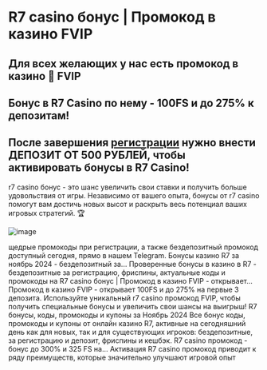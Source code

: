 # R7 casino бонус | Промокод в казино FVIP

## Для всех желающих у нас есть промокод в казино 🎯 FVIP

## Бонус в R7 Casino по нему - 100FS и до 275% к депозитам!

## После завершения [регистрации](https://linkcasino.ru/r7_casino) нужно внести ДЕПОЗИТ ОТ 500 РУБЛЕЙ, чтобы активировать бонусы в R7 Casino!

r7 casino бонус - это шанс увеличить свои ставки и получить больше удовольствия от игры. Независимо от вашего опыта, бонусы от r7 casino помогут вам достичь новых высот и раскрыть весь потенциал ваших игровых стратегий. 🏆

![image](https://github.com/user-attachments/assets/4c8f2360-326d-450d-b5ed-2943d6c9491f)

щедрые промокоды при регистрации, а также бездепозитный промокод доступный сегодня, прямо в нашем Telegram.
Бонусы казино R7 за ноябрь 2024 - бездепозитный за...
Проверенные бонусы в казино в R7 - бездепозитные за регистрацию, фриспины, актуальные коды и промокоды на R7 casino бонус | Промокод в казино FVIP - открывает...
Промокод в казино FVIP - открывает 100FS и до 275% на первые 3 депозита. Используйте уникальный r7 casino промокод FVIP, чтобы получить специальные бонусы и увеличить свои шансы на выигрыш!
R7 бонусы, коды, промокоды и купоны за Ноябрь 2024
Все бонус коды, промокоды и купоны от онлайн казино R7, активные на сегодняшний день как для новых, так и для существующих игроков: бездепозитные, за регистрацию и депозит, фриспины и кешбэк.
R7 casino промокод - бонус до 300% и 325 FS на...
Активация R7 casino промокод приводит к ряду преимуществ, которые значительно улучшают игровой опыт
